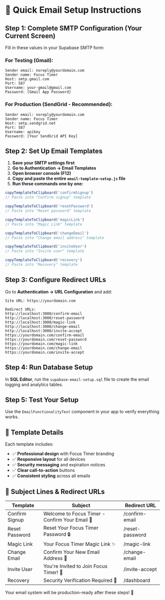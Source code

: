 # 🚀 Quick Email Setup Instructions

## Step 1: Complete SMTP Configuration (Your Current Screen)

Fill in these values in your Supabase SMTP form:

### For Testing (Gmail):
```
Sender email: noreply@yourdomain.com
Sender name: Focus Timer
Host: smtp.gmail.com
Port: 587
Username: your-gmail@gmail.com
Password: [Gmail App Password]
```

### For Production (SendGrid - Recommended):
```
Sender email: noreply@yourdomain.com
Sender name: Focus Timer
Host: smtp.sendgrid.net
Port: 587
Username: apikey
Password: [Your SendGrid API Key]
```

## Step 2: Set Up Email Templates

1. **Save your SMTP settings first**
2. **Go to Authentication → Email Templates**
3. **Open browser console (F12)**
4. **Copy and paste the entire `email-template-setup.js` file**
5. **Run these commands one by one:**

```javascript
copyTemplateToClipboard('confirmSignup')
// Paste into "Confirm signup" template

copyTemplateToClipboard('resetPassword')
// Paste into "Reset password" template

copyTemplateToClipboard('magicLink')
// Paste into "Magic Link" template

copyTemplateToClipboard('changeEmail')
// Paste into "Change email address" template

copyTemplateToClipboard('inviteUser')
// Paste into "Invite user" template

copyTemplateToClipboard('recovery')
// Paste into "Recovery" template
```

## Step 3: Configure Redirect URLs

Go to **Authentication → URL Configuration** and add:

```
Site URL: https://yourdomain.com

Redirect URLs:
http://localhost:3000/confirm-email
http://localhost:3000/reset-password
http://localhost:3000/magic-link
http://localhost:3000/change-email
http://localhost:3000/invite-accept
https://yourdomain.com/confirm-email
https://yourdomain.com/reset-password
https://yourdomain.com/magic-link
https://yourdomain.com/change-email
https://yourdomain.com/invite-accept
```

## Step 4: Run Database Setup

In **SQL Editor**, run the `supabase-email-setup.sql` file to create the email logging and analytics tables.

## Step 5: Test Your Setup

Use the `EmailFunctionalityTest` component in your app to verify everything works.

## 🎯 Template Details

Each template includes:
- ✅ **Professional design** with Focus Timer branding
- ✅ **Responsive layout** for all devices
- ✅ **Security messaging** and expiration notices
- ✅ **Clear call-to-action** buttons
- ✅ **Consistent styling** across all emails

## 🔧 Subject Lines & Redirect URLs

| Template | Subject | Redirect URL |
|----------|---------|--------------|
| Confirm Signup | Welcome to Focus Timer - Confirm Your Email 🎯 | /confirm-email |
| Reset Password | Reset Your Focus Timer Password 🔒 | /reset-password |
| Magic Link | Your Focus Timer Magic Link ✨ | /magic-link |
| Change Email | Confirm Your New Email Address 📧 | /change-email |
| Invite User | You're Invited to Join Focus Timer! 🎯 | /invite-accept |
| Recovery | Security Verification Required 🔐 | /dashboard |

Your email system will be production-ready after these steps! 🚀